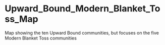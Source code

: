 Upward_Bound_Modern_Blanket_Toss_Map
====================================

Map showing the ten Upward Bound communities, but focuses on the five Modern Blanket Toss communities
